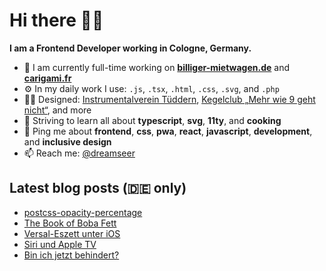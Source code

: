 # Hi there 👋🏼

**I am a Frontend Developer working in Cologne, Germany.**

* 🏢 I am currently full-time working on **[billiger-mietwagen.de](https://www.billiger-mietwagen.de/)** and **[carigami.fr](https://www.carigami.fr/)**
* ⚙️ In my daily work I use: `.js`, `.tsx`, `.html`, `.css`, `.svg`, and `.php`
* 💅🏼 Designed: [Instrumentalverein Tüddern](https://instrumentalverein-tueddern.de/), [Kegelclub „Mehr wie 9 geht nicht“](https://kegelclub-tüddern.de/), and more
* 🌱 Striving to learn all about **typescript**, **svg**, **11ty**, and **cooking**
* 💬 Ping me about **frontend**, **css**, **pwa**, **react**, **javascript**, **development**, and **inclusive design**
* 📫 Reach me: [@dreamseer](https://twitter.com/dreamseer)

## Latest blog posts (🇩🇪 only)

<!-- POST-LIST:START -->
- [postcss-opacity-percentage](https://marcgoertz.de/2021/postcss-opacity-percentage)
- [The Book of Boba Fett](https://marcgoertz.de/2021/the-book-of-boba-fett)
- [Versal-Eszett unter iOS](https://marcgoertz.de/2021/versal-eszett-unter-ios)
- [Siri und Apple TV](https://marcgoertz.de/2021/siri-und-apple-tv)
- [Bin ich jetzt behindert?](https://marcgoertz.de/2021/bin-ich-jetzt-behindert)
<!-- POST-LIST:END -->
